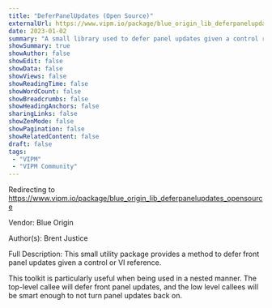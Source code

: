 ```yaml
---
title: "DeferPanelUpdates (Open Source)"
externalUrl: https://www.vipm.io/package/blue_origin_lib_deferpanelupdates_opensource
date: 2023-01-02
summary: "A small library used to defer panel updates given a control reference"
showSummary: true
showAuthor: false
showEdit: false
showData: false
showViews: false
showReadingTime: false
showWordCount: false
showBreadcrumbs: false
showHeadingAnchors: false
sharingLinks: false
showZenMode: false
showPagination: false
showRelatedContent: false
draft: false
tags:
 - "VIPM"
 - "VIPM Community"
---
```


Redirecting to https://www.vipm.io/package/blue_origin_lib_deferpanelupdates_opensource

Vendor: Blue Origin

Author(s): Brent Justice
 
Full Description:
This small utility package provides a method to defer front panel updates given a control or VI reference.

This toolkit is particularly useful when being used in a nested manner.  The top-level callee will defer front panel updates, and the low level callees will be smart enough to not turn panel updates back on.